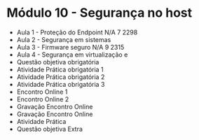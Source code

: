 #  Módulo 10 - Segurança no host
- Aula 1 - Proteção do Endpoint N/A 7 2298
- Aula 2 - Segurança em sistemas 
- Aula 3 - Firmware seguro N/A 9 2315
- Aula 4 - Segurança em virtualização e 
- Questão objetiva obrigatória 
- Atividade Prática obrigatória 1 
- Atividade Prática obrigatória 2 
- Atividade Prática obrigatória 3 
- Encontro Online 1 
- Encontro Online 2 
- Gravação Encontro Online 
- Gravação Encontro Online
- Atividade Prática
- Questão objetiva Extra
